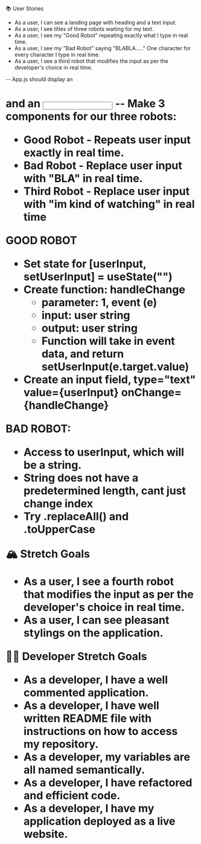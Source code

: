 📚 User Stories

- As a user, I can see a landing page with heading and a text input.
- As a user, I see titles of three robots waiting for my text.
- As a user, I see my "Good Robot" repeating exactly what I type in real time.
- As a user, I see my "Bad Robot" saying "BLABLA....." One character for every character I type in real time.
- As a user, I see a third robot that modifies the input as per the developer's choice in real time.

-- App.js should display an <h1> and an <input>
-- Make 3 components for our three robots:

- Good Robot - Repeats user input exactly in real time.
- Bad Robot - Replace user input with "BLA" in real time.
- Third Robot - Replace user input with "im kind of watching" in real time

GOOD ROBOT

- Set state for [userInput, setUserInput] = useState("")
- Create function: handleChange
  - parameter: 1, event (e)
  - input: user string
  - output: user string
  - Function will take in event data, and
    return setUserInput(e.target.value)
- Create an input field, type="text" value={userInput} onChange={handleChange}

BAD ROBOT:

- Access to userInput, which will be a string.
- String does not have a predetermined length, cant just change index
- Try .replaceAll() and .toUpperCase

🏔 Stretch Goals

- As a user, I see a fourth robot that modifies the input as per the developer's choice in real time.
- As a user, I can see pleasant stylings on the application.

👩‍💻 Developer Stretch Goals

- As a developer, I have a well commented application.
- As a developer, I have well written README file with instructions on how to access my repository.
- As a developer, my variables are all named semantically.
- As a developer, I have refactored and efficient code.
- As a developer, I have my application deployed as a live website.
